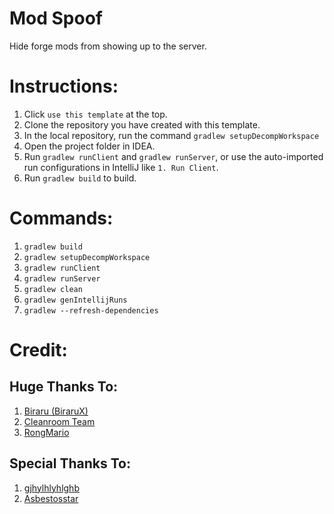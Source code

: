 # Mod Spoof

Hide forge mods from showing up to the server.

# Instructions:

1. Click `use this template` at the top.
2. Clone the repository you have created with this template.
3. In the local repository, run the command `gradlew setupDecompWorkspace`
4. Open the project folder in IDEA.
5. Run `gradlew runClient` and `gradlew runServer`, or use the auto-imported run configurations in IntelliJ like `1. Run Client`.
6. Run `gradlew build` to build.

# Commands:

1. `gradlew build`
2. `gradlew setupDecompWorkspace`
3. `gradlew runClient`
4. `gradlew runServer`
5. `gradlew clean`
6. `gradlew genIntellijRuns`
7. `gradlew --refresh-dependencies`

# Credit:

## Huge Thanks To:
1. [Biraru (BiraruX)](https://github.com/BiraruX)
2. [Cleanroom Team](https://github.com/orgs/CleanroomMC/people)
3. [RongMario](https://github.com/Rongmario)

## Special Thanks To:
1. [gjhylhlyhlghb](https://discordapp.com/users/429151217592041472)
2. [Asbestosstar](https://discordapp.com/users/209892875201150987)
